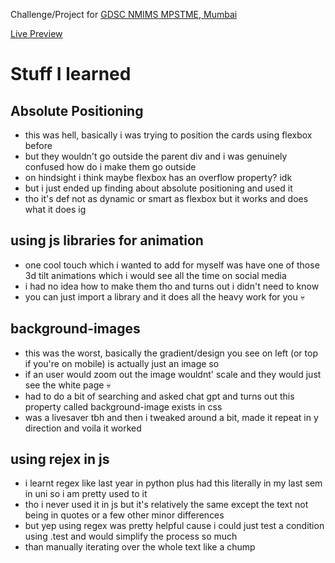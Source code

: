 
Challenge/Project for [GDSC NMIMS MPSTME, Mumbai](https://github.com/GDSC-NMIMS-MPSTME-Mumbai)

[Live Preview](https://kratospidey.github.io/Interactve_Card/)

# Stuff I learned

## Absolute Positioning 

- this was hell, basically i was trying to position the cards using flexbox before
- but they wouldn't go outside the parent div and i was genuinely confused how do i make them go outside
- on hindsight i think maybe flexbox has an overflow property? idk 
- but i just ended up finding about absolute positioning and used it
- tho it's def not as dynamic or smart as flexbox but it works and does what it does ig 

## using js libraries for animation

- one cool touch which i wanted to add for myself was have one of those 3d tilt animations which i would see all the time on social media
- i had no idea how to make them tho and turns out i didn't need to know
- you can just import a library and it does all the heavy work for you 💀

## background-images

- this was the worst, basically the gradient/design you see on left (or top if you're on mobile) is actually just an image so 
- if an user would zoom out the image wouldnt' scale and they would just see the white page 💀
- had to do a bit of searching and asked chat gpt and turns out this property called background-image exists in css
- was a livesaver tbh and then i tweaked around a bit, made it repeat in y direction and voila it worked

## using rejex in js

- i learnt regex like last year in python plus had this literally in my last sem in uni so i am pretty used to it
- tho i never used it in js but it's relatively the same except the text not being in quotes or a few other minor differences
- but yep using regex was pretty helpful cause i could just test a condition using .test and would simplify the process so much
- than manually iterating over the whole text like a chump


